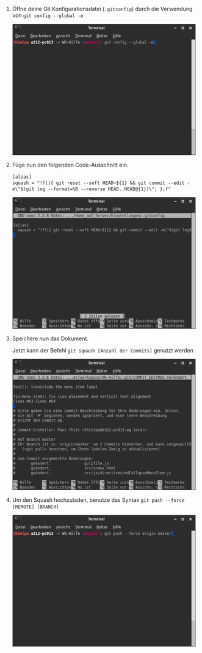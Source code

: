 ﻿1. Öffne deine Git Konfigurationsdatei (`.gitconfig`) durch die Verwendung von `git config --global -e`

   ![Screenshot 1](content/guides/GITHUB/SQUASH/screen1.png)

2. Füge nun den folgenden Code-Ausschnitt ein.

	```
    [alias]
	squash = "!f(){ git reset --soft HEAD~${1} && git commit --edit -m\"$(git log --format=%B --reverse HEAD..HEAD@{1})\"; };f"
	```

   ![Screenshot 2](content/guides/GITHUB/SQUASH/screen2.png)

3. Speichere nun das Dokument.

   Jetzt kann der Befehl `git squash [Anzahl der Commits]` genutzt werden

   ![Screenshot 3](content/guides/GITHUB/SQUASH/screen3.png)

4. Um den Squash hochzuladen, benutze das Syntax `git push --force [REMOTE] [BRANCH]`

   ![Screenshot 5](content/guides/GITHUB/SQUASH/screen4.png)
